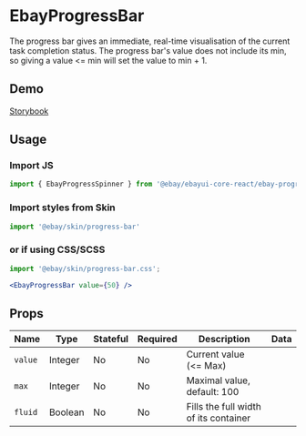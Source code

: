 # EbayProgressBar
The progress bar gives an immediate, real-time visualisation of the current task completion status. The progress bar's value does not include its min, so giving a value <= min will set the value to min + 1.

## Demo
[Storybook](https://opensource.ebay.com/ebayui-core-react/master/?path=/story/ebay-progress-bar--default)

## Usage

### Import JS
```jsx harmony
import { EbayProgressSpinner } from '@ebay/ebayui-core-react/ebay-progress-bar'
```

### Import styles from Skin
```jsx
import '@ebay/skin/progress-bar'
```

### or if using CSS/SCSS
```jsx
import '@ebay/skin/progress-bar.css';
```

```jsx harmony
<EbayProgressBar value={50} />
```

## Props

Name | Type | Stateful | Required | Description | Data
--- | --- | --- | --- | --- | ---
`value` | Integer | No | No | Current value (<= Max)
`max` | Integer | No | No | Maximal value, default: 100
`fluid` | Boolean | No | No | Fills the full width of its container

